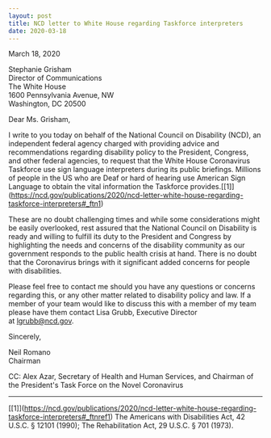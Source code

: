 ```yaml
---
layout: post
title: NCD letter to White House regarding Taskforce interpreters
date: 2020-03-18
---
```

March 18, 2020


Stephanie Grisham\
Director of Communications\
The White House\
1600 Pennsylvania Avenue, NW\
Washington, DC 20500

Dear Ms. Grisham,

I write to you today on behalf of the National Council on Disability (NCD), an independent federal agency charged with providing advice and recommendations regarding disability policy to the President, Congress, and other federal agencies, to request that the White House Coronavirus Taskforce use sign language interpreters during its public briefings. Millions of people in the US who are Deaf or hard of hearing use American Sign Language to obtain the vital information the Taskforce provides.\[[1]](https://ncd.gov/publications/2020/ncd-letter-white-house-regarding-taskforce-interpreters#_ftn1)

These are no doubt challenging times and while some considerations might be easily overlooked, rest assured that the National Council on Disability is ready and willing to fulfill its duty to the President and Congress by highlighting the needs and concerns of the disability community as our government responds to the public health crisis at hand. There is no doubt that the Coronavirus brings with it significant added concerns for people with disabilities.

Please feel free to contact me should you have any questions or concerns regarding this, or any other matter related to disability policy and law. If a member of your team would like to discuss this with a member of my team please have them contact Lisa Grubb, Executive Director at [lgrubb@ncd.gov](mailto:lgrubb@ncd.gov).

Sincerely,

Neil Romano\
Chairman

CC: Alex Azar, Secretary of Health and Human Services, and Chairman of the President's Task Force on the Novel Coronavirus

- - -

\[[1]](https://ncd.gov/publications/2020/ncd-letter-white-house-regarding-taskforce-interpreters#_ftnref1) The Americans with Disabilities Act, 42 U.S.C. § 12101 (1990); The Rehabilitation Act, 29 U.S.C. § 701 (1973).